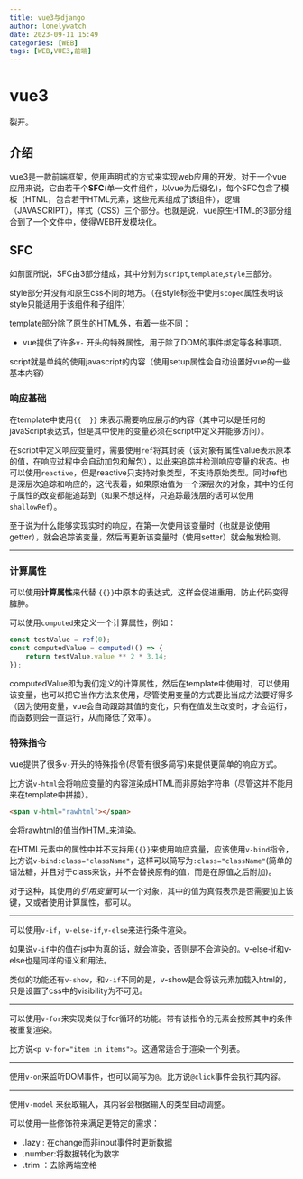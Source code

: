 ```yaml
---
title: vue3与django
author: lonelywatch
date: 2023-09-11 15:49
categories: [WEB]
tags: [WEB,VUE3,前端]
---
```


# vue3

裂开。

## 介绍

vue3是一款前端框架，使用声明式的方式来实现web应用的开发。对于一个vue应用来说，它由若干个**SFC**(单一文件组件，以vue为后缀名)，每个SFC包含了模板（HTML，包含若干HTML元素，这些元素组成了该组件），逻辑（JAVASCRIPT），样式（CSS）三个部分。也就是说，vue原生HTML的3部分组合到了一个文件中，使得WEB开发模块化。

## SFC

如前面所说，SFC由3部分组成，其中分别为`script`,`template`,`style`三部分。

style部分并没有和原生css不同的地方。（在style标签中使用`scoped`属性表明该style只能适用于该组件和子组件）

template部分除了原生的HTML外，有着一些不同：

- vue提供了许多`v-` 开头的特殊属性，用于除了DOM的事件绑定等各种事项。

script就是单纯的使用javascript的内容（使用setup属性会自动设置好vue的一些基本内容）

### 响应基础

在template中使用`{{  }}` 来表示需要响应展示的内容（其中可以是任何的javaScript表达式，但是其中使用的变量必须在script中定义并能够访问）。

在script中定义响应变量时，需要使用`ref`将其封装（该对象有属性value表示原本的值，在响应过程中会自动加包和解包），以此来追踪并检测响应变量的状态。也可以使用`reactive`，但是reactive只支持对象类型，不支持原始类型。同时ref也是深层次追踪和响应的，这代表着，如果原始值为一个深层次的对象，其中的任何子属性的改变都能追踪到（如果不想这样，只追踪最浅层的话可以使用`shallowRef`）。

至于说为什么能够实现实时的响应，在第一次使用该变量时（也就是说使用getter），就会追踪该变量，然后再更新该变量时（使用setter）就会触发检测。

---

### 计算属性

可以使用**计算属性**来代替 `{{}}`中原本的表达式，这样会促进重用，防止代码变得臃肿。

可以使用`computed`来定义一个计算属性，例如：

```javascript
const testValue = ref(0);
const computedValue = computed(() => {
    return testValue.value ** 2 * 3.14;
});
```

computedValue即为我们定义的计算属性，然后在template中使用时，可以使用该变量，也可以把它当作方法来使用，尽管使用变量的方式要比当成方法要好得多（因为使用变量，vue会自动跟踪其值的变化，只有在值发生改变时，才会运行，而函数则会一直运行，从而降低了效率）。

###  特殊指令

vue提供了很多`v-`开头的特殊指令(尽管有很多简写)来提供更简单的响应方式。

比方说`v-html`会将响应变量的内容渲染成HTML而非原始字符串（尽管这并不能用来在template中拼接）。

```html
<span v-html="rawhtml"></span>
```

会将rawhtml的值当作HTML来渲染。

在HTML元素中的属性中并不支持用`{{}}`来使用响应变量，应该使用`v-bind`指令，比方说`v-bind:class="className"`，这样可以简写为`:class="className"`(简单的语法糖，并且对于class来说，并不会替换原有的值，而是在原值之后附加)。

对于这种，其使用的*引用变量*可以一个对象，其中的值为真假表示是否需要加上该键，又或者使用计算属性，都可以。

---

可以使用`v-if`，`v-else-if`,`v-else`来进行条件渲染。

如果说`v-if`中的值在js中为真的话，就会渲染，否则是不会渲染的。v-else-if和v-else也是同样的语义和用法。

类似的功能还有`v-show`，和`v-if`不同的是，v-show是会将该元素加载入html的，只是设置了css中的visibility为不可见。

---

可以使用`v-for`来实现类似于for循环的功能。带有该指令的元素会按照其中的条件被重复渲染。

比方说`<p v-for="item in items">`。这通常适合于渲染一个列表。

---

使用`v-on`来监听DOM事件，也可以简写为`@`。比方说`@click`事件会执行其内容。

---

使用`v-model` 来获取输入，其内容会根据输入的类型自动调整。

可以使用一些修饰符来满足更特定的需求：

- .lazy : 在change而非input事件时更新数据
- .number:将数据转化为数字
- .trim ：去除两端空格